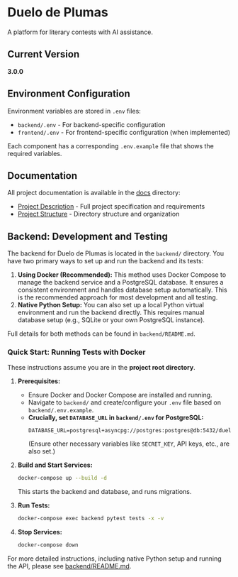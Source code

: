 # Duelo de Plumas

A platform for literary contests with AI assistance.

## Current Version
**3.0.0**

## Environment Configuration

Environment variables are stored in `.env` files:
- `backend/.env` - For backend-specific configuration
- `frontend/.env` - For frontend-specific configuration (when implemented)

Each component has a corresponding `.env.example` file that shows the required variables.

## Documentation

All project documentation is available in the [docs](docs/) directory:

- [Project Description](docs/project_description.md) - Full project specification and requirements
- [Project Structure](docs/project_structure.md) - Directory structure and organization

## Backend: Development and Testing

The backend for Duelo de Plumas is located in the `backend/` directory. You have two primary ways to set up and run the backend and its tests:

1.  **Using Docker (Recommended):** This method uses Docker Compose to manage the backend service and a PostgreSQL database. It ensures a consistent environment and handles database setup automatically. This is the recommended approach for most development and all testing.
2.  **Native Python Setup:** You can also set up a local Python virtual environment and run the backend directly. This requires manual database setup (e.g., SQLite or your own PostgreSQL instance).

Full details for both methods can be found in `backend/README.md`.

### Quick Start: Running Tests with Docker

These instructions assume you are in the **project root directory**.

1.  **Prerequisites:**
    *   Ensure Docker and Docker Compose are installed and running.
    *   Navigate to `backend/` and create/configure your `.env` file based on `backend/.env.example`.
    *   **Crucially, set `DATABASE_URL` in `backend/.env` for PostgreSQL:**
        ```env
        DATABASE_URL=postgresql+asyncpg://postgres:postgres@db:5432/duelo_de_plumas
        ```
        (Ensure other necessary variables like `SECRET_KEY`, API keys, etc., are also set.)

2.  **Build and Start Services:**
    ```bash
    docker-compose up --build -d
    ```
    This starts the backend and database, and runs migrations.

3.  **Run Tests:**
    ```bash
    docker-compose exec backend pytest tests -x -v
    ```

4.  **Stop Services:**
    ```bash
    docker-compose down
    ```

For more detailed instructions, including native Python setup and running the API, please see [backend/README.md](backend/README.md).
